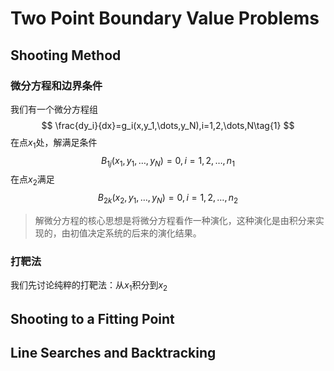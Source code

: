 # Two Point Boundary Value Problems

## Shooting Method
### 微分方程和边界条件
我们有一个微分方程组
$$
\frac{dy_i}{dx}=g_i(x,y_1,\dots,y_N),i=1,2,\dots,N\tag{1}
$$
在点$x_1$处，解满足条件
$$
B_{1j}(x_1,y_1,\dots,y_N)=0,i=1,2,\dots,n_1\tag{2}
$$
在点$x_2$满足
$$
B_{2k}(x_2,y_1,\dots,y_N)=0,i=1,2,\dots,n_2\tag{3}
$$
>解微分方程的核心思想是将微分方程看作一种演化，这种演化是由积分来实现的，由初值决定系统的后来的演化结果。

### 打靶法
我们先讨论纯粹的打靶法：从$x_1$积分到$x_2$
## Shooting to a Fitting Point


## Line Searches and Backtracking

<!--stackedit_data:
eyJoaXN0b3J5IjpbMjM3NTk4MzI1LC0xMjQ4NDY2MDk1LC0yMD
g4NzQ2NjEyXX0=
-->